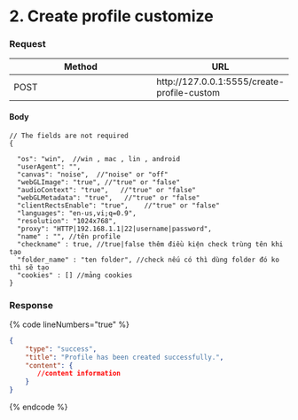# 2. Create profile customize

### **Request**

<table><thead><tr><th width="249">Method</th><th>URL</th></tr></thead><tbody><tr><td>POST</td><td>http://127.0.0.1:5555/create-profile-custom</td></tr></tbody></table>

#### **Body**

<pre class="language-json" data-line-numbers><code class="lang-json">// The fields are not required
{
<strong>  
</strong>  "os": "win",  //win , mac , lin , android
  "userAgent": "",
  "canvas": "noise",  //"noise" or "off"
  "webGLImage": "true", //"true" or "false"
  "audioContext": "true",   //"true" or "false"
  "webGLMetadata": "true",   //"true" or "false"
  "clientRectsEnable": "true",    //"true" or "false"
  "languages": "en-us,vi;q=0.9",
  "resolution": "1024x768",
  "proxy": "HTTP|192.168.1.1|22|username|password",
  "name" : "", //tên profile
  "checkname" : true, //true|false thêm điều kiện check trùng tên khi tạo
  "folder_name" : "ten folder", //check nếu có thì dùng folder đó ko thì sẽ tạo
  "cookies" : [] //mảng cookies
}
</code></pre>

### **Response**

{% code lineNumbers="true" %}
```json
{
    "type": "success",
    "title": "Profile has been created successfully.",
    "content": {
       //content information 
    }
}
```
{% endcode %}
